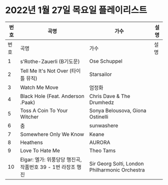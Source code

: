 # 2022년 1월 27일 목요일 플레이리스트

| 번호 | 곡명 | 가수 | 설명 |
|------|------|------|------|
| 번호 | 곡명 | 가수 | 설명 |
| 1 | s'Rothe-Zauerli (B기도문) | Ose Schuppel |  |
| 2 | Tell Me It's Not Over (타이틀 뮤직) | Starsailor |  |
| 3 | Watch Me Move | 엄정화 |  |
| 4 | Black Hole (Feat. Anderson .Paak) | Chris Dave & The Drumhedz |  |
| 5 | Toss A Coin To Your Witcher | Sonya Belousova, Giona Ostinelli |  |
| 6 | 춤 | sunwashere |  |
| 7 | Somewhere Only We Know | Keane |  |
| 8 | Heathens | AURORA |  |
| 9 | Love To Hate Me | Theo Tams |  |
| 10 | Elgar: 엘가: 위풍당당 행진곡, 작품번호 39 - 1번 라장조 행진 | Sir Georg Solti, London Philharmonic Orchestra |  |
